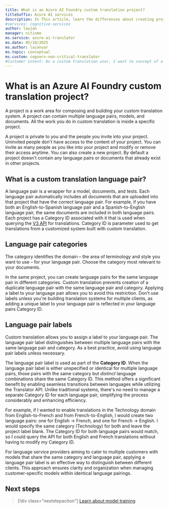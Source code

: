 ```yaml
---
title: What is an Azure AI Foundry custom translation project?
titleSuffix: Azure AI services
description: In This article, learn the differences about creating projects, project categories, and labels for the custom translation service.
#services: cognitive-services
author: laujan
manager: nitinme
ms.service: azure-ai-translator
ms.date: 05/19/2025
ms.author: lajanuar
ms.topic: conceptual
ms.custom: cogserv-non-critical-translator
#Customer intent: As a custom translation user, I want to concept of a project, so that I can use it efficiently.
---
```

# What is an Azure AI Foundry custom translation project?

A project is a work area for composing and building your custom translation system. A project can contain multiple language pairs, models, and documents. All the work you do in custom translation is inside a specific project.

A project is private to you and the people you invite into your project. Uninvited people don't have access to the content of your project. You can invite as many people as you like into your project and modify or remove their access anytime. You can also create a new project. By default a project doesn't contain any language pairs or documents that already exist in other projects.

## What is a custom translation language pair?

A language pair is a wrapper for a model, documents, and tests. Each language pair automatically includes all documents that are uploaded into that project that
have the correct language pair. For example, if you have both an English-to-Spanish language pair and a Spanish-to-English language pair, the same documents are
included in both language pairs. Each project has a Category ID associated with it that is used when querying the [V3 API](../../../text-translation/v3/translate.md) for translations. Category ID is parameter used to get translations from a customized system built with custom translation.

## Language pair categories

The category identifies the domain – the area of terminology and style you want to use – for your language pair. Choose the category most relevant to your documents. 

In the same project, you can create language pairs for the same language pair in different categories. Custom translation prevents creation of a duplicate language pair with the same language pair and category. Applying a label to your language pair allows you to avoid this restriction. Don't use labels unless you're building translation systems for multiple clients, as adding a unique label to your language pair is reflected in your language pairs Category ID.

## Language pair labels

Custom translation allows you to assign a label to your language pair. The language pair label distinguishes between multiple language pairs with the same language pair and category. As a best practice, avoid using language pair labels unless necessary.

The language pair label is used as part of the **Category ID**. When the language pair label is either unspecified or identical for multiple language pairs, those pairs with the same category but *distinct* language combinations share the same Category ID. This method offers a significant benefit by enabling seamless transitions between languages while utilizing the Translator API. Unlike traditional systems, there's no need to manage a separate Category ID for each language pair, simplifying the process considerably and enhancing efficiency.

For example, if I wanted to enable translations in the Technology domain from English-to-French and from French-to-English, I would create two language pairs: one for English -\> French, and one for French -\> English. I would specify the same category (Technology) for both and leave the project label blank. The Category ID for both language pairs would match, so I could query the API for both English and French translations without having to modify my Category ID.

For language service providers aiming to cater to multiple customers with models that share the same category and language pair, applying a language pair label is an effective way to distinguish between different clients. This approach ensures clarity and organization when managing customer-specific models within identical language pairings.

## Next steps

> [!div class="nextstepaction"]
> [Learn about model training](../how-to/train-model.md)
